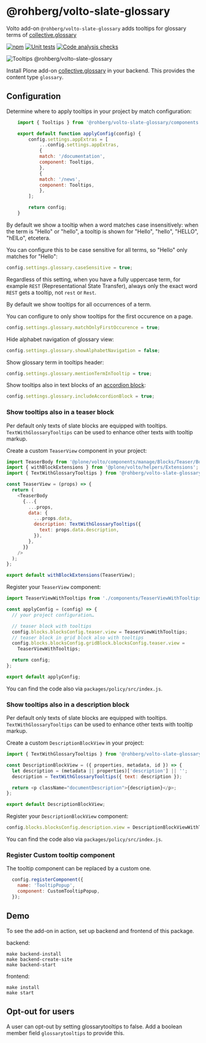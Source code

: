 # @rohberg/volto-slate-glossary

Volto add-on `@rohberg/volto-slate-glossary` adds tooltips for glossary terms of [collective.glossary](https://github.com/collective/collective.glossary)

[![npm](https://img.shields.io/npm/v/@rohberg/volto-slate-glossary)](https://www.npmjs.com/package/@rohberg/volto-slate-glossary)
[![Unit tests](https://github.com/rohberg/volto-slate-glossary/actions/workflows/unit.yml/badge.svg)](https://github.com/rohberg/volto-slate-glossary/actions/workflows/unit.yml)
[![Code analysis checks](https://github.com/rohberg/volto-slate-glossary/actions/workflows/code.yml/badge.svg)](https://github.com/rohberg/volto-slate-glossary/actions/workflows/code.yml)


![Tooltips @rohberg/volto-slate-glossary](https://github.com/rohberg/volto-slate-glossary/raw/main/docs/volto-slate-glossary-tooltips.png)

Install Plone add-on [collective.glossary](https://github.com/collective/collective.glossary) in your backend.
This provides the content type `glossary`.


## Configuration

Determine where to apply tooltips in your project by match configuration:

```js
    import { Tooltips } from '@rohberg/volto-slate-glossary/components';

    export default function applyConfig(config) {
        config.settings.appExtras = [
            ...config.settings.appExtras,
            {
            match: '/documentation',
            component: Tooltips,
            },
            {
            match: '/news',
            component: Tooltips,
            },
        ];

        return config;
    }
```

By default we show a tooltip when a word matches case insensitively: when the term is "Hello" or "hello", a tooltip is shown for "Hello", "hello", "HELLO", "hElLo", etcetera.

You can configure this to be case sensitive for all terms, so "Hello" only matches for "Hello":

```js
config.settings.glossary.caseSensitive = true;
```

Regardless of this setting, when you have a fully uppercase term, for example `REST` (Representational State Transfer), always only the exact word `REST` gets a tooltip, not `rest` or `Rest`.

By default we show tooltips for all occurrences of a term.

You can configure to only show tooltips for the first occurence on a page.

```js
config.settings.glossary.matchOnlyFirstOccurence = true;
```

Hide alphabet navigation of glossary view:

```js
config.settings.glossary.showAlphabetNavigation = false;
```

Show glossary term in tooltips header:

```js
config.settings.glossary.mentionTermInTooltip = true;
```

Show tooltips also in text blocks of an [accordion block](https://github.com/eea/volto-accordion-block):

```js
config.settings.glossary.includeAccordionBlock = true;
```


### Show tooltips also in a teaser block

Per default only texts of slate blocks are equipped with tooltips.
`TextWithGlossaryTooltips` can be used to enhance other texts with tooltip markup.

Create a custom `TeaserView` component in your project:

```js
import TeaserBody from '@plone/volto/components/manage/Blocks/Teaser/Body';
import { withBlockExtensions } from '@plone/volto/helpers/Extensions';
import { TextWithGlossaryTooltips } from '@rohberg/volto-slate-glossary/utils';

const TeaserView = (props) => {
  return (
    <TeaserBody
      {...{
        ...props,
        data: {
          ...props.data,
          description: TextWithGlossaryTooltips({
            text: props.data.description,
          }),
        },
      }}
    />
  );
};

export default withBlockExtensions(TeaserView);
```

Register your `TeaserView` component:

```js
import TeaserViewWithTooltips from './components/TeaserViewWithTooltips'; // import by speaking name

const applyConfig = (config) => {
  // your project configuration…

  // teaser block with tooltips 
  config.blocks.blocksConfig.teaser.view = TeaserViewWithTooltips;
  // teaser block in grid block also with tooltips 
  config.blocks.blocksConfig.gridBlock.blocksConfig.teaser.view =
    TeaserViewWithTooltips;

  return config;
};

export default applyConfig;
```

You can find the code also via `packages/policy/src/index.js`.


### Show tooltips also in a description block

Per default only texts of slate blocks are equipped with tooltips.
`TextWithGlossaryTooltips` can be used to enhance other texts with tooltip markup.

Create a custom `DescriptionBlockView` in your project:

```js
import { TextWithGlossaryTooltips } from '@rohberg/volto-slate-glossary/utils';

const DescriptionBlockView = ({ properties, metadata, id }) => {
  let description = (metadata || properties)['description'] || '';
  description = TextWithGlossaryTooltips({ text: description });

  return <p className="documentDescription">{description}</p>;
};

export default DescriptionBlockView;
````

Register your `DescriptionBlockView` component:

```js
config.blocks.blocksConfig.description.view = DescriptionBlockViewWithTooltips; // import by speaking name
```

You can find the code also via `packages/policy/src/index.js`.


### Register Custom tooltip component

The tooltip component can be replaced by a custom one.

```js
  config.registerComponent({
    name: 'TooltipPopup',
    component: CustomTooltipPopup,
  });
  ````

## Demo

To see the add-on in action, set up backend and frontend of this package.

backend:

```shell
make backend-install
make backend-create-site
make backend-start
```

frontend:

```shell
make install
make start
```


## Opt-out for users

A user can opt-out by setting glossarytooltips to false.
Add a boolean member field `glossarytooltips` to provide this.
